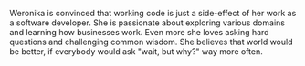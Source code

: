 Weronika is convinced that working code is just a side-effect of her work as a software developer. She is passionate about exploring various domains and learning how businesses work. Even more she loves asking hard questions and challenging common wisdom. She believes that world would be better, if everybody would ask "wait, but why?" way more often.